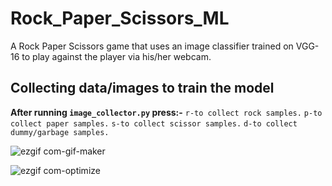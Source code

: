 # Rock_Paper_Scissors_ML

A Rock Paper Scissors game that uses an image classifier trained on VGG-16 to play against the player via his/her webcam.

## Collecting data/images to train the model

**After running ```image_collector.py``` press:-**
```r-to collect rock samples.```
```p-to collect paper samples.```
```s-to collect scissor samples.```
```d-to collect dummy/garbage samples.```

![ezgif com-gif-maker](https://user-images.githubusercontent.com/48356056/83303746-3ed22e80-a21b-11ea-917d-f7669b0ad17f.gif)

![ezgif com-optimize](https://user-images.githubusercontent.com/48356056/83303783-51e4fe80-a21b-11ea-907d-2b52a5c4016f.gif)
